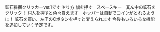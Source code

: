 鉱石採掘クリッカーver.1です
やり方
旗を押す　スペースキー　真ん中の鉱石をクリック！
村人を押すと色々買えます　ホッパーは自動でコインがとれるように！
鉱石を買い、左下のCボタンを押すと変えられます
今後もいろいろな機能を追加していく予定です。
